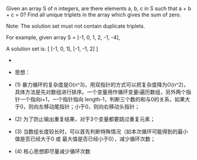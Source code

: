 Given an array S of n integers, are there elements a, b, c in S such that a + b + c = 0? Find all unique triplets in the array which gives the sum of zero.

Note: The solution set must not contain duplicate triplets.

For example, given array S = [-1, 0, 1, 2, -1, -4],

A solution set is:
 [
  [-1, 0, 1],
  [-1, -1, 2]
  ]


 
* 
* 思想：

* (1) 暴力循环的复杂度是O(n^3)，用双指针的方式可以把复杂度降为O(n^2)，具体方法是先对数组进行排序。一个变量用作循环变量i遍历数组，另外两个指针一个指向i+1，一个指针指向 length-1，判断三个数的和与0的关系，如果大于0，则向左移动尾指针；小于0，则向右移动头指针；

* (2) 为了防止输出重复结果，对于3个变量都要跳过重复元素；

* (3) 当数组长度较长时，可以首先判断特殊情况（如本次循环可能得到的最小值是否已经大于0 或 最大值是否已经小于0），减少循环次数；

* (4) 核心思想即尽量减少循环次数